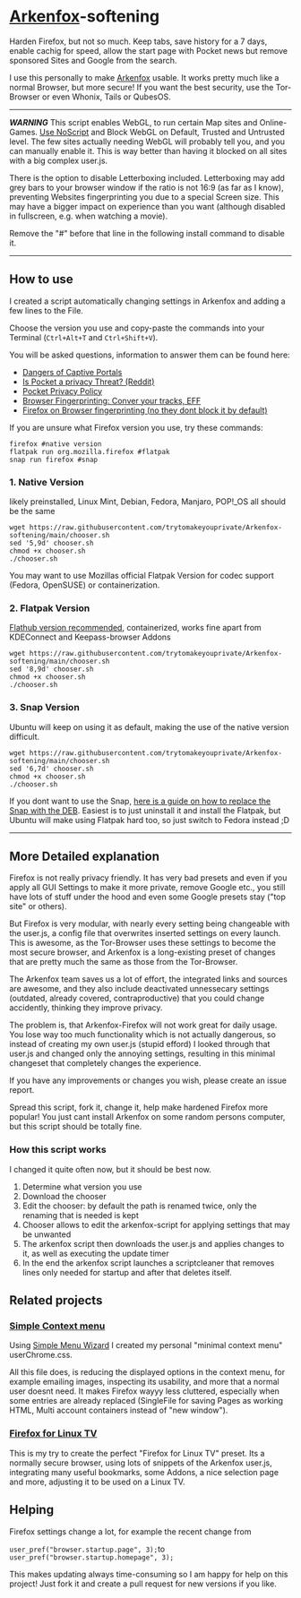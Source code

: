 # [Arkenfox](https://github.com/arkenfox/user.js)-softening
Harden Firefox, but not so much. Keep tabs, save history for a 7 days, enable cachig for speed, allow the start page with Pocket news but remove sponsored Sites and Google from the search.

I use this personally to make [Arkenfox](https://github.com/arkenfox/user.js) usable. It works pretty much like a normal Browser, but more secure! If you want the best security, use the Tor-Browser or even Whonix, Tails or QubesOS.

---

***WARNING***
This script enables WebGL, to run certain Map sites and Online-Games. [Use NoScript](https://addons.mozilla.org/en-US/firefox/addon/noscript/) and Block WebGL on Default, Trusted and Untrusted level. The few sites actually needing WebGL will probably tell you, and you can manually enable it. This is way better than having it blocked on all sites with a big complex user.js.

There is the option to disable Letterboxing included. Letterboxing may add grey bars to your browser window if the ratio is not 16:9 (as far as I know), preventing Websites fingerprinting you due to a special Screen size. This may have a bigger impact on experience than you want (although disabled in fullscreen, e.g. when watching a movie).

Remove the "#" before that line in the following install command to disable it.

---

## How to use
I created a script automatically changing settings in Arkenfox and adding a few lines to the File.

Choose the version you use and copy-paste the commands into your Terminal (`Ctrl+Alt+T` and `Ctrl+Shift+V`). 

You will be asked questions, information to answer them can be found here:

- [Dangers of Captive Portals](https://www.eff.org/deeplinks/2017/08/how-captive-portals-interfere-wireless-security-and-privacy)
- [Is Pocket a privacy Threat? (Reddit)](https://www.reddit.com/r/privacy/comments/e1unj8/comment/f8rzn38/?utm_source=share&utm_medium=web2x&context=3)
- [Pocket Privacy Policy](https://getpocket.com/en/privacy/)
- [Browser Fingerprinting: Conver your tracks, EFF](https://coveryourtracks.eff.org/)
- [Firefox on Browser fingerprinting (no they dont block it by default)](https://www.mozilla.org/en-US/firefox/features/block-fingerprinting/)

If you are unsure what Firefox version you use, try these commands:
```
firefox #native version
flatpak run org.mozilla.firefox #flatpak
snap run firefox #snap
```

### 1. Native Version
likely preinstalled, Linux Mint, Debian, Fedora, Manjaro, POP!_OS all should be the same
```
wget https://raw.githubusercontent.com/trytomakeyouprivate/Arkenfox-softening/main/chooser.sh
sed '5,9d' chooser.sh
chmod +x chooser.sh
./chooser.sh
```

You may want to use Mozillas official Flatpak Version for codec support (Fedora, OpenSUSE) or containerization.

### 2. Flatpak Version
[Flathub version recommended](https://dl.flathub.org/repo/appstream/org.mozilla.firefox.flatpakref), containerized, works fine apart from KDEConnect and Keepass-browser Addons
```
wget https://raw.githubusercontent.com/trytomakeyouprivate/Arkenfox-softening/main/chooser.sh
sed '8,9d' chooser.sh
chmod +x chooser.sh
./chooser.sh
```

### 3. Snap Version
Ubuntu will keep on using it as default, making the use of the native version difficult.
```
wget https://raw.githubusercontent.com/trytomakeyouprivate/Arkenfox-softening/main/chooser.sh
sed '6,7d' chooser.sh
chmod +x chooser.sh
./chooser.sh
```

If you dont want to use the Snap, [here is a guide on how to replace the Snap with the DEB](https://www.omgubuntu.co.uk/2022/04/how-to-install-firefox-deb-apt-ubuntu-22-04). Easiest is to just uninstall it and install the Flatpak, but Ubuntu will make using Flatpak hard too, so just switch to Fedora instead ;D 

---

## More Detailed explanation
Firefox is not really privacy friendly. It has very bad presets and even if you apply all GUI Settings to make it more private, remove Google etc., you still have lots of stuff under the hood and even some Google presets stay ("top site" or others).

But Firefox is very modular, with nearly every setting being changeable with the user.js, a config file that overwrites inserted settings on every launch. This is awesome, as the Tor-Browser uses these settings to become the most secure browser, and Arkenfox is a long-existing preset of changes that are pretty much the same as those from the Tor-Browser.

The Arkenfox team saves us a lot of effort, the integrated links and sources are awesome, and they also include deactivated unnessecary settings (outdated, already covered, contraproductive) that you could change accidently, thinking they improve privacy.

The problem is, that Arkenfox-Firefox will not work great for daily usage. You lose way too much functionality which is not actually dangerous, so instead of creating my own user.js (stupid efford) I looked through that user.js and changed only the annoying settings, resulting in this minimal changeset that completely changes the experience. 

If you have any improvements or changes you wish, please create an issue report. 

Spread this script, fork it, change it, help make hardened Firefox more popular! You just cant install Arkenfox on some random persons computer, but this script should be totally fine.

### How this script works

I changed it quite often now, but it should be best now.

1. Determine what version you use
2. Download the chooser
3. Edit the chooser: by default the path is renamed twice, only the renaming that is needed is kept
4. Chooser allows to edit the arkenfox-script for applying settings that may be unwanted
5. The arkenfox script then downloads the user.js and applies changes to it, as well as executing the update timer
6. In the end the arkenfox script launches a scriptcleaner that removes lines only needed for startup and after that deletes itself.

## Related projects

### [Simple Context menu](https://github.com/trytomakeyouprivate/Simple-Firefox-Menus)
Using [Simple Menu Wizard](https://github.com/stonecrusher/simpleMenuWizard) I created my personal "minimal context menu" userChrome.css.

All this file does, is reducing the displayed options in the context menu, for example emailing images, inspecting its usability, and more that a normal user doesnt need. It makes Firefox wayyy less cluttered, especially when some entries are already replaced (SingleFile for saving Pages as working HTML, Multi account containers instead of "new window").

### [Firefox for Linux TV](https://github.com/trytomakeyouprivate/Fedora-TV-KDE-Bigscreen)
This is my try to create the perfect "Firefox for Linux TV" preset. Its a normally secure browser, using lots of snippets of the Arkenfox user.js, integrating many useful bookmarks, some Addons, a nice selection page and more, adjusting it to be used on a Linux TV.

## Helping

Firefox settings change a lot, for example the recent change from

`user_pref("browser.startup.page", 3);`to  `user_pref("browser.startup.homepage", 3);`


This makes updating always time-consuming so I am happy for help on this project! Just fork it and create a pull request for new versions if you like.
